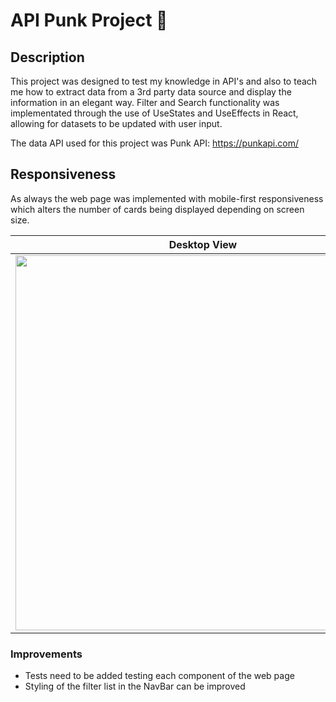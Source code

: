 # API Punk Project :beer:
## Description
This project was designed to test my knowledge in API's and also to teach me how to extract data from a 3rd party data source and display the information in an elegant way. Filter and Search functionality was implementated through the use of UseStates and UseEffects in React, allowing for datasets to be updated with user input. 

The data API used for this project was Punk API: https://punkapi.com/

## Responsiveness
As always the web page was implemented with mobile-first responsiveness which alters the number of cards being displayed depending on screen size.


  Desktop View            |  Mobile View
  :-------------------------:|:-------------------------:
  <img src="https://user-images.githubusercontent.com/86935457/183466793-97633674-8e62-4570-ad73-5a1e93ec2806.png" width=600> | <img src="https://user-images.githubusercontent.com/86935457/183466809-63113320-0b12-4ea9-9169-fde8e03928f9.png" width=220>

### Improvements
- Tests need to be added testing each component of the web page
- Styling of the filter list in the NavBar can be improved
